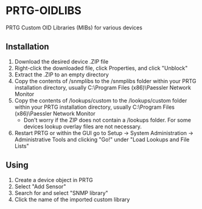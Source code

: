 # PRTG-OIDLIBS
PRTG Custom OID Libraries (MIBs) for various devices  
## Installation
1. Download the desired device .ZIP file
2. Right-click the downloaded file, click Properties, and click "Unblock"
3. Extract the .ZIP to an empty directory
4. Copy the contents of /snmplibs to the /snmplibs folder within your PRTG installation directory, usually C:\Program Files (x86)\Paessler Network Monitor
5. Copy the contents of /lookups/custom to the /lookups/custom folder within your PRTG installation directory, usually C:\Program Files (x86)\Paessler Network Monitor
   - Don't worry if the ZIP does not contain a /lookups folder.  For some devices lookup overlay files are not necessary.
7. Restart PRTG or within the GUI go to Setup -> System Administration -> Administrative Tools and clicking "Go!" under "Load Lookups and File Lists"
## Using
1. Create a device object in PRTG
2. Select "Add Sensor"
3. Search for and select "SNMP library"
4. Click the name of the imported custom library
